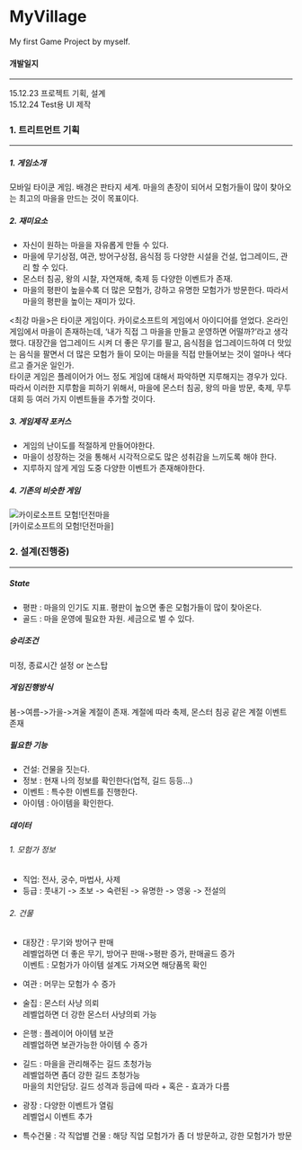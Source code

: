 # MyVillage
My first Game Project by myself.

#### 개발일지
---
15.12.23 프로젝트 기획, 설계  
15.12.24 Test용 UI 제작

### 1. 트리트먼트 기획
---
##### 1. 게임소개  
모바일 타이쿤 게임. 배경은 판타지 세계. 마을의 촌장이 되어서 모험가들이 많이 찾아오는 최고의 마을을 만드는 것이 목표이다.  

##### 2. 재미요소
- 자신이 원하는 마을을 자유롭게 만들 수 있다.
- 마을에 무기상점, 여관, 방어구상점, 음식점 등 다양한 시설을 건설, 업그레이드, 관리 할 수 있다.
- 몬스터 침공, 왕의 시찰, 자연재해, 축제 등 다양한 이벤트가 존재.
- 마을의 평판이 높을수록 더 많은 모험가, 강하고 유명한 모험가가 방문한다. 따라서 마을의 평판을 높이는 재미가 있다.

 <최강 마을>은 타이쿤 게임이다. 카이로소프트의 게임에서 아이디어를 얻었다. 온라인게임에서 마을이 존재하는데, ‘내가 직접 그 마을을 만들고 운영하면 어떨까?’라고 생각했다. 대장간을 업그레이드 시켜 더 좋은 무기를 팔고, 음식점을 업그레이드하여 더 맛있는 음식을 팔면서 더 많은 모험가 들이 모이는 마을을 직접 만들어보는 것이 얼마나 색다르고 즐거운 일인가.  
 타이쿤 게임은 플레이어가 어느 정도 게임에 대해서 파악하면 지루해지는 경우가 있다. 따라서 이러한 지루함을 피하기 위해서, 마을에 몬스터 침공, 왕의 마을 방문, 축제, 무투대회 등 여러 가지 이벤트들을 추가할 것이다.  

##### 3. 게임제작 포커스
- 게임의 난이도를 적절하게 만들어야한다.
- 마을이 성장하는 것을 통해서 시각적으로도 많은 성취감을 느끼도록 해야 한다.
- 지루하지 않게 게임 도중 다양한 이벤트가 존재해야한다.

##### 4. 기존의 비슷한 게임
![카이로소프트 모험!던전마을](http://cfile23.uf.tistory.com/image/172FBA5050F002EE15ABCD)  
[카이로소프트의 모험!던전마을]

### 2. 설계(진행중)
---
##### State
- 평판 : 마을의 인기도 지표. 평판이 높으면 좋은 모험가들이 많이 찾아온다. 
- 골드 : 마을 운영에 필요한 자원. 세금으로 벌 수 있다.

##### 승리조건 
미정, 종료시간 설정 or 논스탑

##### 게임진행방식 
봄->여름->가을->겨울 계절이 존재. 계절에 따라 축제, 몬스터 침공 같은 계절 이벤트 존재

##### 필요한 기능 
- 건설: 건물을 짓는다.
- 정보 : 현재 나의 정보를 확인한다(업적, 길드 등등...)
- 이벤트 : 특수한 이벤트를 진행한다.
- 아이템 : 아이템을 확인한다.

##### 데이터
###### 1. 모험가 정보  
- 직업: 전사, 궁수, 마법사, 사제  
- 등급 : 풋내기 -> 초보 -> 숙련된 -> 유명한 -> 영웅 -> 전설의

###### 2. 건물
- 대장간 : 무기와 방어구 판매  
레벨업하면 더 좋은 무기, 방어구 판매->평판 증가, 판매골드 증가  
이벤트 : 모험가가 아이템 설계도 가져오면 해당품목 확인

- 여관 : 머무는 모험가 수 증가

- 술집 : 몬스터 사냥 의뢰  
레벨업하면 더 강한 몬스터 사냥의뢰 가능

- 은행 : 플레이어 아이템 보관  
레벨업하면 보관가능한 아이템 수 증가

- 길드 : 마을을 관리해주는 길드 초청가능  
레벨업하면 좀더 강한 길드 초청가능  
마을의 치안담당. 길드 성격과 등급에 따라 + 혹은 - 효과가 다름

- 광장 : 다양한 이벤트가 열림  
레벨업시 이벤트 추가

- 특수건물
: 각 직업별 건물 : 해당 직업 모험가가 좀 더 방문하고, 강한 모험가가 방문
